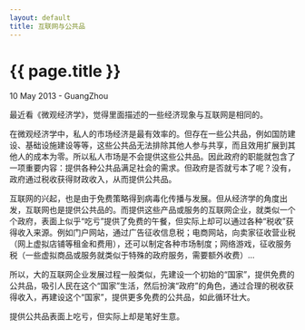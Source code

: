 ```yaml
---
layout: default
title: 互联网与公共品
---
```


 {{ page.title }}
================
<p class="meta">10 May 2013 - GuangZhou</p>


最近看《微观经济学》，觉得里面描述的一些经济现象与互联网是相同的。  
  
  
在微观经济学中，私人的市场经济是最有效率的。但存在一些公共品，例如国防建设、基础设施建设等等，这些公共品无法排除其他人参与共享，而且效用扩展到其他人的成本为零。所以私人市场是不会提供这些公共品。因此政府的职能就包含了一项重要内容：提供各种公共品满足社会的需求。但政府是否就亏本了呢？没有，政府通过税收获得财政收入，从而提供公共品。
  
  
互联网的兴起，也是由于免费策略得到病毒化传播与发展。但从经济学的角度出发，互联网也是提供公共品的。而提供这些产品或服务的互联网企业，就类似一个个政府，表面上似乎“吃亏”提供了免费的午餐，但实际上却可以通过各种“税收”获得收入来源。例如门户网站，通过广告征收信息税；电商网站，向卖家征收营业税（网上虚拟店铺等租金和费用），还可以制定各种市场制度；网络游戏，征收服务税（一些虚拟商品或服务就类似于特殊的政府服务，需要额外收费）...
  
  
所以，大的互联网企业发展过程一般类似，先建设一个初始的“国家”，提供免费的公共品，吸引人民在这个“国家”生活，然后扮演“政府”的角色，通过合理的税收获得收入，再建设这个“国家”，提供更多免费的公共品，如此循环壮大。
  
  
提供公共品表面上吃亏，但实际上却是笔好生意。














